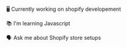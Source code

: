 🖥️ Currently working on shopify developement

📚 I'm learning Javascript

🗣️ Ask me about Shopify store setups
